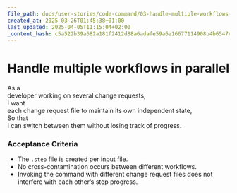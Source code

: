 ```yaml
---
file_path: docs/user-stories/code-command/03-handle-multiple-workflows-in-parallel.md
created_at: 2025-03-26T01:45:38+01:00
last_updated: 2025-04-05T11:15:04+02:00
_content_hash: c5a522b39a682a181f2412d88a6adafe59a6e16677114908b4b6547c9d97cc31
---
```


# Handle multiple workflows in parallel  
As a  
developer working on several change requests,  
I want  
each change request file to maintain its own independent state,  
So that  
I can switch between them without losing track of progress.

### Acceptance Criteria
- The `.step` file is created per input file.
- No cross-contamination occurs between different workflows.
- Invoking the command with different change request files does not interfere with each other’s step progress.
